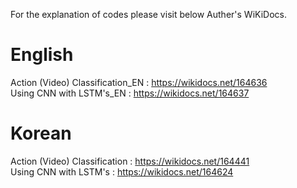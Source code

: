For the explanation of codes please visit below Auther's WiKiDocs.

# English

Action (Video) Classification_EN : https://wikidocs.net/164636   
Using CNN with LSTM's_EN : https://wikidocs.net/164637   

# Korean

Action (Video) Classification : https://wikidocs.net/164441   
Using CNN with LSTM's : https://wikidocs.net/164624   


